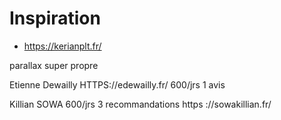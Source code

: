 # Inspiration

- https://kerianplt.fr/

parallax
super propre

Etienne Dewailly HTTPS://edewailly.fr/
600/jrs 1 avis

Killian SOWA
600/jrs
3 recommandations
https ://sowakillian.fr/
